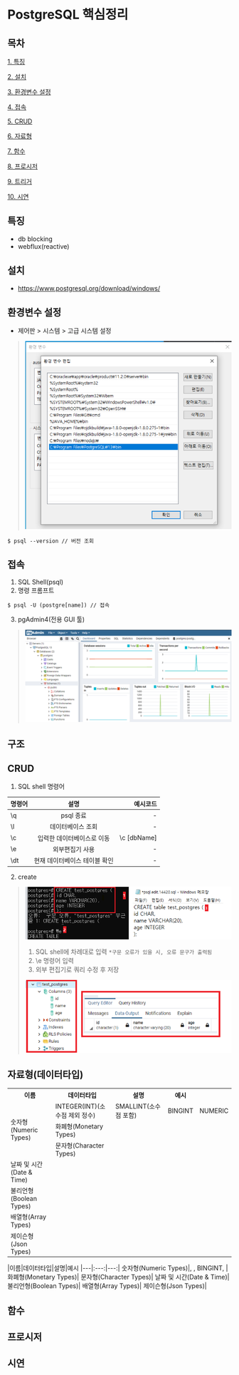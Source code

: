 # PostgreSQL 핵심정리
## 목차
[1. 특징](#특징)

[2. 설치](#설치)

[3. 환경변수 설정](#환경변수-설정)

[4. 접속](#접속)

[5. CRUD](#CRUD)

[6. 자료형](#자료형)

[7. 함수](#함수)

[8. 프로시저](#프로시저)

[9. 트리거](#트리거)

[10. 시연](#시연)
## 특징
- db blocking
- webflux(reactive)
## 설치
- https://www.postgresql.org/download/windows/
## 환경변수 설정
- 제어판 > 시스템 > 고급 시스템 설정
> ![ex_screen](images/psql.png)
```
$ psql --version // 버전 조회
```
## 접속
1. SQL Shell(psql)
2. 명령 프롬프트
```
$ psql -U (postgre[name]) // 접속
```
3. pgAdmin4(전용 GUI 툴)
> ![ex_screen](images/psql4.png)
## 구조

## CRUD
1. SQL shell 명령어

| 명령어 | 설명 | 예시코드 |
|---|:---:|---:|
\q | psql 종료 | - |
\l | 데이터베이스 조회 | - |
\c | 입력한 데이터베이스로 이동 | \c [dbName] |
\e | 외부편집기 사용 | - |
\dt | 현재 데이터베이스 테이블 확인 | - |

2. create
> ![ex_screen](images/psql2.png)
> 1) SQL shell에 차례대로 입력 `*구문 오류가 있을 시, 오류 문구가 출력됨`
> 2) \e 명령어 입력
> 3) 외부 편집기로 쿼리 수정 후 저장
> 
> ![ex_screen](images/psql3.png)
> 

## 자료형(데이터타입)
<table>
  <tr>
    <th>이름</th>
    <th>데이터타입</th>
    <th>설명</th>
    <th>예시</th>
  </tr>
  <tr>
    <td rowspan=4>숫자형(Numeric Types)</td>
  </tr>
  <tr>
    <td>INTEGER(INT)(소수점 제외 정수)</td>
    <td>SMALLINT(소수점 포함)</td>
    <td>BINGINT</td>
    <td>NUMERIC</td>
  </tr>
  <tr><td>화폐형(Monetary Types)</td></tr>
  <tr><td>문자형(Character Types)</td></tr>
  <tr><td>날짜 및 시간(Date & Time)</td></tr>
  <tr><td>불리언형(Boolean Types)</td></tr>
  <tr><td>배열형(Array Types)</td></tr>
  <tr><td>제이슨형(Json Types)</td></tr>
</table>



|이름|데이터타입|설명|예시
|---|:---:|---:|
숫자형(Numeric Types)|, , BINGINT, |
화폐형(Monetary Types)|
문자형(Character Types)|
날짜 및 시간(Date & Time)|
불리언형(Boolean Types)|
배열형(Array Types)|
제이슨형(Json Types)|


## 함수
## 프로시저
## 시연

